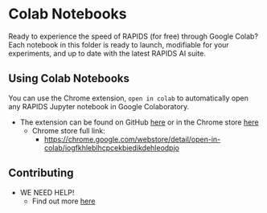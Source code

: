 # Colab Notebooks
Ready to experience the speed of RAPIDS (for free) through Google Colab? Each notebook in this folder is ready to launch, modifiable for your experiments, and up to date with the latest RAPIDS AI suite. 
## Using Colab Notebooks
You can use the Chrome extension, `open in colab` to automatically open any RAPIDS Jupyter notebook in Google Colaboratory.
- The extension can be found on GitHub [here](https://github.com/googlecolab/open_in_colab) or in the Chrome store [here](https://chrome.google.com/webstore/detail/open-in-colab/iogfkhleblhcpcekbiedikdehleodpjo)
    - Chrome store full link: 
      - https://chrome.google.com/webstore/detail/open-in-colab/iogfkhleblhcpcekbiedikdehleodpjo
## Contributing 
- WE NEED HELP!
  - Find out more [here](https://github.com/rapidsai/notebooks-extended/blob/master/CONTRIBUTING.md)
